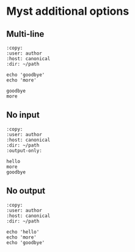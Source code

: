 # Myst additional options

## Multi-line

```{terminal}
:copy:
:user: author
:host: canonical
:dir: ~/path

echo 'goodbye'
echo 'more'

goodbye
more
```

## No input

```{terminal}
:copy:
:user: author
:host: canonical
:dir: ~/path
:output-only:

hello
more
goodbye
```

## No output

```{terminal}
:copy:
:user: author
:host: canonical
:dir: ~/path

echo 'hello'
echo 'more'
echo 'goodbye'
```
